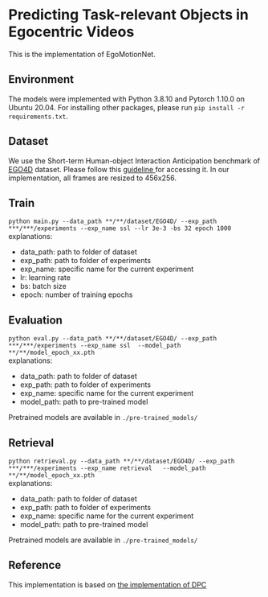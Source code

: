 # Predicting Task-relevant Objects in Egocentric Videos

This is the implementation of EgoMotionNet.

## Environment
The models were implemented with Python 3.8.10 and Pytorch 1.10.0 on Ubuntu 20.04. For installing
other packages, please run `pip install -r requirements.txt`.



## Dataset
We use the Short-term Human-object Interaction Anticipation benchmark of
<a href="https://ego4d-data.org/#download">EGO4D</a> dataset. Please follow
this <a href="https://ego4d-data.org/docs/start-here/"> guideline </a> 
for accessing it. In our implementation, all frames are resized to 456x256.


## Train
``python main.py --data_path **/**/dataset/EGO4D/ --exp_path ***/***/experiments
--exp_name ssl --lr 3e-3 -bs 32 epoch 1000``
<br>
explanations:
<ul>
<li>data_path: path to folder of dataset</li>
<li>exp_path: path to folder of experiments</li>
<li>exp_name: specific name for the current experiment</li>
<li>lr: learning rate</li>
<li>bs: batch size</li>
<li>epoch: number of training epochs</li>
</ul>


## Evaluation
``python eval.py --data_path **/**/dataset/EGO4D/ --exp_path ***/***/experiments
--exp_name ssl  --model_path **/**/model_epoch_xx.pth``
<br>
explanations:
<ul>
<li>data_path: path to folder of dataset</li>
<li>exp_path: path to folder of experiments</li>
<li>exp_name: specific name for the current experiment</li>
<li>model_path: path to pre-trained model</li>
</ul>

Pretrained models are available in `./pre-trained_models/`

## Retrieval
``python retrieval.py --data_path **/**/dataset/EGO4D/ --exp_path ***/***/experiments
--exp_name retrieval   --model_path **/**/model_epoch_xx.pth``
<br>
explanations:
<ul>
<li>data_path: path to folder of dataset</li>
<li>exp_path: path to folder of experiments</li>
<li>exp_name: specific name for the current experiment</li>
<li>model_path: path to pre-trained model</li>
</ul>

Pretrained models are available in `./pre-trained_models/`

## Reference

This implementation is based on <a href='https://github.com/TengdaHan/DPC'> the implementation of DPC </a>